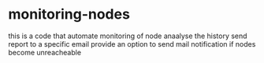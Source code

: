 # monitoring-nodes
this is a code that automate monitoring of node
anaalyse the history
send report to a specific email
provide an option to send mail notification if nodes become unreacheable
